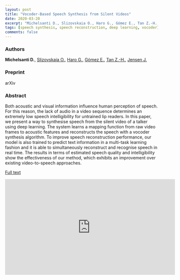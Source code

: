 ```yaml
---
layout: post
title: "Vocoder-Based Speech Synthesis from Silent Videos"
date: 2020-03-20
excerpt: "Michelsanti D., Slizovskaia O., Haro G., Gómez E., Tan Z.-H., Jensen J."
tags: [speech synthesis, speech reconstruction, deep learning, vocoder]
comments: false
---
```


### Authors

**Michelsanti D.**, [Slizovskaia O.](http://olgaslizovskaia.ml), [Haro G.](https://www.upf.edu/web/gloria-haro), [Gómez E.](https://emiliagomez.com), [Tan Z.-H.](http://kom.aau.dk/~zt/), [Jensen J.](http://kom.aau.dk/~jje/)

### Preprint

arXiv

### Abstract

Both acoustic and visual information influence human perception of speech. For this reason, the lack of audio in a video sequence determines an extremely low speech intelligibility for untrained lip readers. In this paper, we present a way to synthesise speech from the silent video of a talker using deep learning. The system learns a mapping function from raw video frames to acoustic features and reconstructs the speech with a vocoder synthesis algorithm. To improve speech reconstruction performance, our model is also trained to predict text information in a multi-task learning fashion and it is able to simultaneously reconstruct and recognise speech in real time. The results in terms of estimated speech quality and intelligibility show the effectiveness of our method, which exhibits an improvement over existing video-to-speech approaches.

[Full text](https://arxiv.org/abs/2004.02541)
<iframe width="560" height="315" src="https://www.youtube.com/embed/dBhBCH-agc4" frameborder="0"> </iframe>


